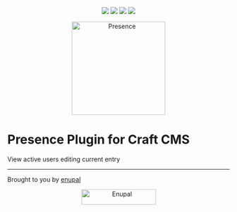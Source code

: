 <p align="center">
<img src="https://scrutinizer-ci.com/g/enupal/presence/badges/quality-score.png?b=master"> <img src="https://scrutinizer-ci.com/g/enupal/presence/badges/coverage.png?b=master"> <img src="https://scrutinizer-ci.com/g/enupal/presence/badges/build.png?b=master"> <img src="https://scrutinizer-ci.com/g/enupal/presence/badges/code-intelligence.svg?b=master">
</p>
<p align="center">
	<a href="https://docs.enupal.com/presence/" target="_blank">
	<img width="212" height="212" src="https://enupal.com/assets/docs/presence-icon.svg" alt="Presence"></a>
</p>

# Presence Plugin for Craft CMS

View active users editing current entry

------------------------------------------------------------

Brought to you by [enupal](https://enupal.com/en)

<p align="center">
	<a href="https://enupal.com/en" target="_blank">
	<img width="169" height="35" src="https://enupal.com/assets/docs/enupal-logo.png" alt="Enupal"></a>
</p>




